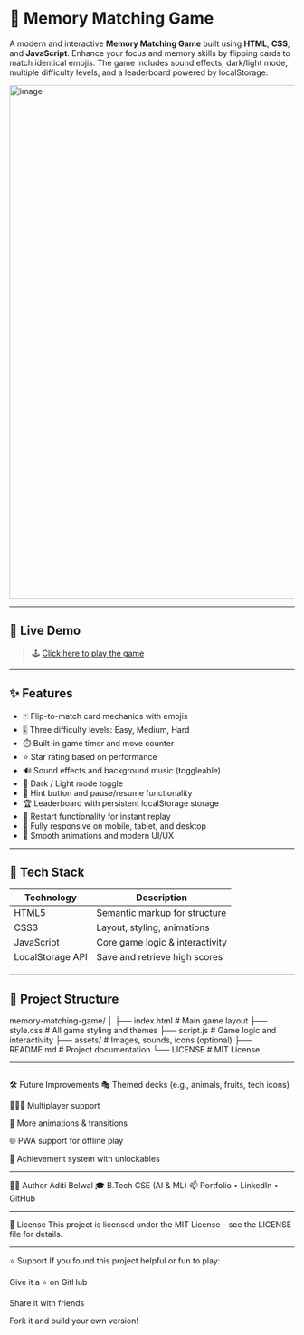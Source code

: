 # 🧠 Memory Matching Game
A modern and interactive **Memory Matching Game** built using **HTML**, **CSS**, and **JavaScript**. Enhance your focus and memory skills by flipping cards to match identical emojis. The game includes sound effects, dark/light mode, multiple difficulty levels, and a leaderboard powered by localStorage.

<img width="1886" height="907" alt="image" src="https://github.com/user-attachments/assets/a59b58f5-760a-4d43-be9a-cc271238fb0b" />


---

## 🔗 Live Demo

> 🕹️ [Click here to play the game](https://aditibelwal007.github.io/memory_matching_game/)
---

## ✨ Features

- 🃏 Flip-to-match card mechanics with emojis
- 🎚️ Three difficulty levels: Easy, Medium, Hard
- ⏱️ Built-in game timer and move counter
- ⭐ Star rating based on performance
- 🔊 Sound effects and background music (toggleable)
- 🌙 Dark / Light mode toggle
- 🧠 Hint button and pause/resume functionality
- 🏆 Leaderboard with persistent localStorage storage
- 🔁 Restart functionality for instant replay
- 📱 Fully responsive on mobile, tablet, and desktop
- 🎨 Smooth animations and modern UI/UX

---

## 🧩 Tech Stack

| Technology | Description                         |
|------------|-------------------------------------|
| HTML5      | Semantic markup for structure       |
| CSS3       | Layout, styling, animations         |
| JavaScript | Core game logic & interactivity     |
| LocalStorage API | Save and retrieve high scores |

---

## 📁 Project Structure

memory-matching-game/
│
├── index.html # Main game layout
├── style.css # All game styling and themes
├── script.js # Game logic and interactivity
├── assets/ # Images, sounds, icons (optional)
├── README.md # Project documentation
└── LICENSE # MIT License

----

---

🛠️ Future Improvements
🎭 Themed decks (e.g., animals, fruits, tech icons)

🧑‍🤝‍🧑 Multiplayer support

🧩 More animations & transitions

🌐 PWA support for offline play

🧠 Achievement system with unlockables

---

👩‍💻 Author
Aditi Belwal
🎓 B.Tech CSE (AI & ML)
📫 Portfolio • LinkedIn • GitHub

---

📄 License
This project is licensed under the MIT License – see the LICENSE file for details.

---

⭐ Support
If you found this project helpful or fun to play:

Give it a ⭐ on GitHub

Share it with friends

Fork it and build your own version!

